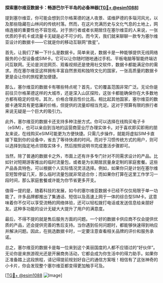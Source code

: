 **探索塞尔维亚数据卡：畅游巴尔干半岛的必备神器[[TG💪+ @esim1088](https://t.me/s/esim1088)]**

提到塞尔维亚，你可能会想到贝尔格莱德的迷人夜景、诺维萨德的多瑙河风光，以及那些隐藏在山林间的传统村落。然而，在这片充满历史与文化气息的土地上，网络连接的重要性也不容忽视。对于旅行者或者长期居住在塞尔维亚的人来说，一张优质的手机卡或流量卡无疑是必不可少的。而今天，我们就来聊聊一款专为塞尔维亚设计的数据卡——它就是你的移动互联网“救星”。

首先，让我们了解一下什么是数据卡。简单来说，数据卡是一种能够提供无线网络服务的小型设备或SIM卡。它可以让你随时随地通过手机、平板电脑等智能终端访问互联网。无论是浏览网页、观看视频还是使用社交软件，数据卡都能满足你的需求。而在塞尔维亚这样拥有丰富自然景观和独特文化的国家，一张高质量的数据卡更是会让你的旅程更加便捷。

那么，塞尔维亚的数据卡有哪些特点呢？首先，它的覆盖范围非常广泛。无论你是前往贝尔格莱德这样的大城市，还是深入山区探险，这张卡都能确保你在大多数地方都有稳定的信号。其次，价格合理且性价比高。相比起其他国家，塞尔维亚的数据卡通常具有更低廉的价格，但提供的流量却相当充足。这对于预算有限的旅行者来说无疑是一个巨大的吸引力。

此外，塞尔维亚的数据卡还支持多种注册方式。你可以选择在线购买电子卡（eSIM），也可以亲自到当地的运营商营业厅办理实体卡。对于喜欢即买即用的朋友来说，在线购买eSIM可能更为方便快捷。只需几步操作，就能将虚拟SIM卡直接下载到你的设备中，省去了等待快递的时间。而对于习惯传统方式的用户，则可以选择到指定地点领取实体卡，然后按照说明书完成激活步骤即可。

当然，除了普通的数据卡之外，市面上还有许多专门针对不同需求设计的产品。比如针对短期游客推出的临时流量包，或者是为长期居民量身定制的家庭套餐。这些产品各具特色，可以根据个人实际情况灵活选择。例如，如果你只是计划在塞尔维亚短暂停留几天，那么临时流量包就非常适合你；而如果你打算在这里工作学习一段时间，那么家庭套餐或许能为你节省更多开支。

值得一提的是，随着科技的发展，如今的塞尔维亚数据卡已经不仅仅局限于单一功能了。许多品牌都推出了集通话、短信以及高速上网于一体的综合型SIM卡。这意味着你不仅可以享受流畅的网络体验，还可以轻松拨打电话或发送信息给亲朋好友。这种多功能的设计无疑大大提升了用户的满意度。

最后，不得不提的就是售后服务方面的问题。一个好的数据卡供应商不仅会提供优质的产品，还会提供完善的售后支持。当你遇到任何问题时，都能够快速得到响应并解决问题。因此，在挑选数据卡时，一定要注意查看相关品牌的评价和服务承诺。

总之，塞尔维亚的数据卡是每一位来到这个美丽国度的人都不应错过的“好伙伴”。无论你是来旅游观光还是开展商务活动，它都会成为你生活中的得力助手。如果你正准备踏上这段旅程，请记得提前规划好自己的通信方案哦！相信有了这张神奇的小卡片，你会发现整个塞尔维亚都变得更加触手可及。

[[TG💪+ @esim1088](https://t.me/s/esim1088) ![Image](https://i.postimg.cc/4NQfJmqS/Snipaste-2025-05-13-00-14-12.png)]